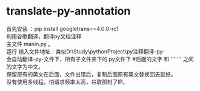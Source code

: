 # translate-py-annotation
首先安装 ：pip install googletrans==4.0.0-rc1  
利用谷歌翻译，翻译py文档注释  
主文件 manin.py  。  
运行 输入文件地址：类似D:\Study\pythonProject\py注释翻译\-py-     
会自动翻译-py-文件下，所有子文件夹下的.py文件下  #后面的文字 和 ''' ''' 之间的文字为中文。    
保留原有的英文在后面，文件出错后，复制后面原有英文替换回去就好。  
没有使用多线程，怕请求频率太高，谷歌那封了IP。  
